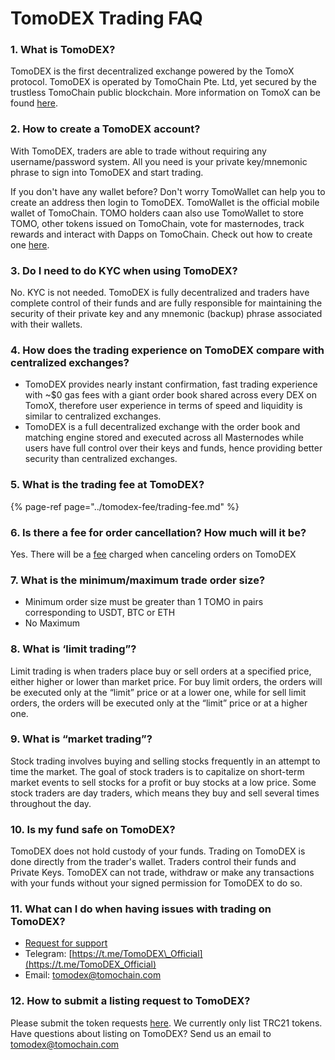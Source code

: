 # TomoDEX Trading FAQ

### **1. What is TomoDEX?** <a id="1-what-is-tomodex"></a>

TomoDEX is the first decentralized exchange powered by the TomoX protocol. TomoDEX is operated by TomoChain Pte. Ltd, yet secured by the trustless TomoChain public blockchain. More information on TomoX can be found [here](https://tomochain.com/tomox/).

### **2. How to create a TomoDEX account?** <a id="2-how-to-create-a-tomodex-account"></a>

With TomoDEX, traders are able to trade without requiring any username/password system. All you need is your private key/mnemonic phrase to sign into TomoDEX and start trading.

If you don't have any wallet before? Don't worry TomoWallet can help you to create an address then login to TomoDEX. TomoWallet is the official mobile wallet of TomoChain. TOMO holders caan also use TomoWallet to store TOMO, other tokens issued on TomoChain, vote for masternodes, track rewards and interact with Dapps on TomoChain. Check out how to create one [here](https://tomochain.com/tomowallet/). 

### **3. Do I need to do KYC when using TomoDEX?** <a id="3-do-i-need-to-do-kyc-when-using-tomodex"></a>

No. KYC is not needed. TomoDEX is fully decentralized and traders have complete control of their funds and are fully responsible for maintaining the security of their private key and any mnemonic \(backup\) phrase associated with their wallets.

### **4. How does the trading experience on TomoDEX compare with centralized exchanges?**  <a id="5-how-does-the-trading-experience-on-tomodex-compare-with-other-centralized-exchanges"></a>

* TomoDEX provides nearly instant confirmation, fast trading experience with ~$0 gas fees with a giant order book shared across every DEX on TomoX, therefore user experience in terms of speed and liquidity is similar to centralized exchanges.
* TomoDEX is a full decentralized exchange with the order book and matching engine stored and executed across all Masternodes while users have full control over their keys and funds, hence providing better security than centralized exchanges.

### **5. What is the trading fee at TomoDEX?** <a id="6-what-is-the-trading-fee-at-tomodex"></a>

{% page-ref page="../tomodex-fee/trading-fee.md" %}

### **6. Is there a fee for order cancellation? How much will it be?**

Yes. There will be a [fee](https://app.gitbook.com/@tomochain/s/tomochain-docs/~/drafts/-MFUMkNFw1CTpvWsFrMR/tomodex/tomodex-fee/trading-fee) charged when canceling orders on TomoDEX 

### **7. What is the minimum/maximum trade order size?** <a id="9-what-are-the-minimum-maximum-trade-orders"></a>

* Minimum order size must be greater than 1 TOMO in pairs corresponding to USDT, BTC or ETH
* No Maximum

### **8. What is ‘limit trading”?**  <a id="10-what-is-limit-trading"></a>

Limit trading is when traders place buy or sell orders at a specified price, either higher or lower than market price. For buy limit orders, the orders will be executed only at the “limit” price or at a lower one, while for sell limit orders, the orders will be executed only at the “limit” price or at a higher one.

### **9. What is “market trading”?** <a id="11-what-is-market-trading"></a>

Stock trading involves buying and selling stocks frequently in an attempt to time the market. The goal of stock traders is to capitalize on short-term market events to sell stocks for a profit or buy stocks at a low price. Some stock traders are day traders, which means they buy and sell several times throughout the day.

### **10. Is my fund safe on TomoDEX?** <a id="12-is-my-fund-safe-at-tomodex"></a>

TomoDEX does not hold custody of your funds. Trading on TomoDEX is done directly from the trader's wallet. Traders control their funds and Private Keys. TomoDEX can not trade, withdraw or make any transactions with your funds without your signed permission for TomoDEX to do so. 

### **11. What can I do when having issues with trading on TomoDEX?** <a id="13-what-can-i-do-when-having-issues-with-trading-on-tomodex"></a>

* [Request for support](https://forms.gle/f2dk1mPj2JgbwWZEA)
* Telegram: [https://t.me/TomoDEX\_Official](https://t.me/TomoDEX_Official)
* Email: tomodex@tomochain.com

### **12. How to submit a listing request to TomoDEX?** <a id="14-how-to-submit-a-listing-request-to-tomodex"></a>

Please submit the token requests [here](https://forms.gle/CxrDYvmsvymBA4Lj9). We currently only list TRC21 tokens. Have questions about listing on TomoDEX? Send us an email to tomodex@tomochain.com  
  


